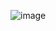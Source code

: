 ![image](https://github.com/Misha815/Prog-web-1/assets/71971590/1946df0f-79d7-4fd0-a2f6-0d237f37ee03)
